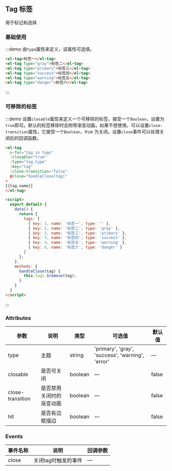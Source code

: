 <script>
  export default {
    data() {
      return {
        tags: [
          { key: 1, name: '标签一', type: '' },
          { key: 2, name: '标签二', type: 'gray' },
          { key: 5, name: '标签三', type: 'primary' },
          { key: 3, name: '标签四', type: 'success' },
          { key: 4, name: '标签五', type: 'warning' },
          { key: 6, name: '标签六', type: 'danger' }
        ]
      };
    },
    methods: {
      handleClose(tag) {
        this.tags.splice(this.tags.indexOf(tag), 1);
      }
    }
  }
</script>

<style>
  .demo-box.demo-tag {
    .el-tag + .el-tag {
      margin-left: 10px;
    }
  }
</style>

## Tag 标签
用于标记和选择

### 基础使用

:::demo 由`type`属性来定义，该属性可选填。

```html
<el-tag>标签一</el-tag>
<el-tag type="gray">标签二</el-tag>
<el-tag type="primary">标签三</el-tag>
<el-tag type="success">标签四</el-tag>
<el-tag type="warning">标签五</el-tag>
<el-tag type="danger">标签六</el-tag>
```
:::

### 可移除的标签

:::demo 设置`closable`属性来定义一个可移除的标签，接受一个`Boolean`，设置为`true`即可。默认的标签移除时会附带渐变动画，如果不想使用，可以设置`close-transition`属性，它接受一个`Boolean`，true 为关闭。设置`close`事件可以处理关闭后的回调函数。

```html
<el-tag
  v-for="tag in tags"
  :closable="true"
  :type="tag.type"
  :key="tag"
  :close-transition="false"
  @close="handleClose(tag)"
>
{{tag.name}}
</el-tag>

<script>
  export default {
    data() {
      return {
        tags: [
          { key: 1, name: '标签一', type: '' },
          { key: 2, name: '标签二', type: 'gray' },
          { key: 5, name: '标签三', type: 'primary' },
          { key: 3, name: '标签四', type: 'success' },
          { key: 4, name: '标签五', type: 'warning' },
          { key: 6, name: '标签六', type: 'danger' }
        ]
      };
    },
    methods: {
      handleClose(tag) {
        this.tags.$remove(tag);
      }
    }
  }
</script>
```
:::

### Attributes
| 参数      | 说明          | 类型      | 可选值                           | 默认值  |
|---------- |-------------- |---------- |--------------------------------  |-------- |
| type | 主题 | string | 'primary', 'gray', 'success', 'warning', 'error' | — |
| closable | 是否可关闭 | boolean | — | false |
| close-transition | 是否禁用关闭时的渐变动画 | boolean | — | false |
| hit | 是否有边框描边 | boolean | — | false |


### Events
| 事件名称 | 说明 | 回调参数 |
|---------- |-------- |---------- |
| close | 关闭tag时触发的事件 | — |
